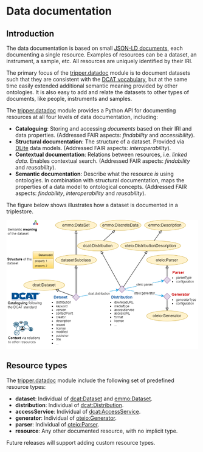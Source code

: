 Data documentation
==================
<!-- markdownlint-disable MD007 -->


Introduction
------------
The data documentation is based on small [JSON-LD documents], each documenting a single resource.
Examples of resources can be a dataset, an instrument, a sample, etc.
All resources are uniquely identified by their IRI.

The primary focus of the [tripper.datadoc] module is to document datasets such that they are consistent with the [DCAT vocabulary], but at the same time easily extended additional semantic meaning provided by other ontologies.
It is also easy to add and relate the datasets to other types of documents, like people, instruments and samples.

The [tripper.datadoc] module provides a Python API for documenting resources at all four levels of data documentation, including:

- **Cataloguing**: Storing and accessing *documents* based on their IRI and data properties.
  (Addressed FAIR aspects: *findability* and *accessibility*).
- **Structural documentation**: The structure of a dataset. Provided via [DLite] data models.
  (Addressed FAIR aspects: *interoperability*).
- **Contextual documentation**: Relations between resources, i.e. *linked data*. Enables contextual search.
  (Addressed FAIR aspects: *findability* and *reusability*).
- **Semantic documentation**: Describe what the resource *is* using ontologies. In combination with structural documentation, maps the properties of a data model to ontological concepts.
  (Addressed FAIR aspects: *findability*, *interoperability* and *reusability*).

The figure below shows illustrates how a dataset is documented in a triplestore.

![Documentation of a dataset](https://raw.githubusercontent.com/EMMC-ASBL/tripper/refs/heads/master/docs/figs/dataset-Dataset.png)


Resource types
--------------
The [tripper.datadoc] module include the following set of predefined resource types:

- **dataset**: Individual of [dcat:Dataset] and [emmo:Dataset].
- **distribution**: Individual of [dcat:Distribution].
- **accessService**: Individual of [dcat:AccessService].
- **generator**: Individual of [oteio:Generator].
- **parser**: Individual of [oteio:Parser].
- **resource**: Any other documented resource, with no implicit type.

Future releases will support adding custom resource types.



[tripper.datadoc]: https://emmc-asbl.github.io/tripper/latest/datadoc/introduction
[DCAT vocabulary]: https://www.w3.org/TR/vocab-dcat-3/
[DLite]: https://github.com/SINTEF/dlite
[YAML]: https://yaml.org/
[JSON-LD documents]: https://json-ld.org/
[JSON-LD]: https://www.w3.org/TR/json-ld/
[default JSON-LD context]: https://raw.githubusercontent.com/EMMC-ASBL/tripper/refs/heads/master/tripper/context/0.2/context.json
[predefined prefixes]: prefixes.md
[predefined keywords]: keywords.md
[dcat:Dataset]: https://www.w3.org/TR/vocab-dcat-3/#Class:Dataset
[dcat:Distribution]: https://www.w3.org/TR/vocab-dcat-3/#Class:Distribution
[dcat:AccessService]: https://www.w3.org/TR/vocab-dcat-3/#Class:AccessService
[emmo:Dataset]: https://w3id.org/emmo#EMMO_194e367c_9783_4bf5_96d0_9ad597d48d9a
[oteio:Generator]: https://w3id.org/emmo/domain/oteio/Generator
[oteio:Parser]: https://w3id.org/emmo/domain/oteio/Parser
[save_dict()]: ../../api_reference/datadoc/dataset/#tripper.datadoc.dataset.save_dict
[as_jsonld()]: ../../api_reference/datadoc/dataset/#tripper.datadoc.dataset.as_jsonld
[save_datadoc()]:
../../api_reference/datadoc/dataset/#tripper.datadoc.dataset.save_datadoc
[semdata.yaml]: https://raw.githubusercontent.com/EMMC-ASBL/tripper/refs/heads/master/tests/input/semdata.yaml
[semdata.csv]: https://raw.githubusercontent.com/EMMC-ASBL/tripper/refs/heads/master/tests/input/semdata.csv
[TableDoc]: https://emmc-asbl.github.io/tripper/latest/api_reference/datadoc/tabledoc/#tripper.datadoc.tabledoc.TableDoc
